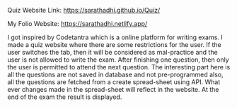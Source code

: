 Quiz Website Link: https://sarathadhi.github.io/Quiz/

My Folio Website: https://sarathadhi.netlify.app/

I got inspired by Codetantra which is a online platform for writing exams. I made a quiz website where there are some restrictions for the user. If the user switches the tab, then it will be considered as mal-practice and the user is not allowed to write the exam. After finishing one question, then only the user is permitted to attend the next question. The interesting part here is all the questions are not saved in database and not pre-programmed also, all the questions are fetched from a create spread-sheet using API. What ever changes made in the spread-sheet will reflect in the website. At the end of the exam the result is displayed.
